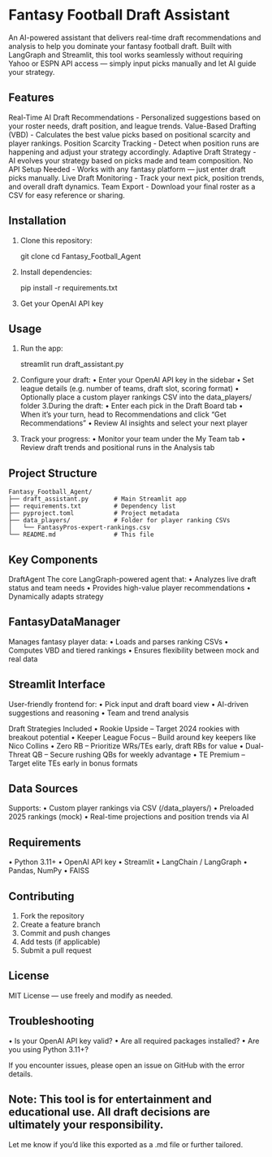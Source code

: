 # Fantasy Football Draft Assistant
An AI-powered assistant that delivers real-time draft recommendations and analysis to help you dominate your fantasy football draft. Built with LangGraph and Streamlit, this tool works seamlessly without requiring Yahoo or ESPN API access — simply input picks manually and let AI guide your strategy.


## Features
Real-Time AI Draft Recommendations - Personalized suggestions based on your roster needs, draft position, and league trends.
Value-Based Drafting (VBD) - Calculates the best value picks based on positional scarcity and player rankings.
Position Scarcity Tracking - Detect when position runs are happening and adjust your strategy accordingly.
Adaptive Draft Strategy - AI evolves your strategy based on picks made and team composition.
No API Setup Needed - Works with any fantasy platform — just enter draft picks manually.
Live Draft Monitoring - Track your next pick, position trends, and overall draft dynamics.
Team Export - Download your final roster as a CSV for easy reference or sharing.


## Installation
1. Clone this repository:

	git clone <repository-url>
	cd Fantasy_Football_Agent

2. Install dependencies:

	pip install -r requirements.txt

3. Get your OpenAI API key

## Usage
1. Run the app:

	streamlit run draft_assistant.py

2. Configure your draft:
• Enter your OpenAI API key in the sidebar
• Set league details (e.g. number of teams, draft slot, scoring format)
• Optionally place a custom player rankings CSV into the data_players/ folder
3.During the draft:
• Enter each pick in the Draft Board tab
• When it’s your turn, head to Recommendations and click “Get Recommendations”
• Review AI insights and select your next player
4. Track your progress:
• Monitor your team under the My Team tab
• Review draft trends and positional runs in the Analysis tab


## Project Structure

	Fantasy_Football_Agent/
	├── draft_assistant.py       # Main Streamlit app
	├── requirements.txt         # Dependency list
	├── pyproject.toml           # Project metadata
	├── data_players/            # Folder for player ranking CSVs
	│   └── FantasyPros-expert-rankings.csv
	└── README.md                # This file


## Key Components

DraftAgent
The core LangGraph-powered agent that:
• Analyzes live draft status and team needs
• Provides high-value player recommendations
• Dynamically adapts strategy

## FantasyDataManager

Manages fantasy player data:
• Loads and parses ranking CSVs
• Computes VBD and tiered rankings
• Ensures flexibility between mock and real data

## Streamlit Interface

User-friendly frontend for:
• Pick input and draft board view
• AI-driven suggestions and reasoning
• Team and trend analysis
 
Draft Strategies Included
•	Rookie Upside – Target 2024 rookies with breakout potential
•	Keeper League Focus – Build around key keepers like Nico Collins
•	Zero RB – Prioritize WRs/TEs early, draft RBs for value
•	Dual-Threat QB – Secure rushing QBs for weekly advantage
•	TE Premium – Target elite TEs early in bonus formats

## Data Sources

Supports:
• Custom player rankings via CSV (/data_players/)
• Preloaded 2025 rankings (mock)
• Real-time projections and position trends via AI

## Requirements
• Python 3.11+
• OpenAI API key
• Streamlit
• LangChain / LangGraph
• Pandas, NumPy
• FAISS

## Contributing
1.	Fork the repository
2.	Create a feature branch
3.	Commit and push changes
4.	Add tests (if applicable)
5.	Submit a pull request

## License

MIT License — use freely and modify as needed.

## Troubleshooting
•	Is your OpenAI API key valid?
•	Are all required packages installed?
•	Are you using Python 3.11+?

If you encounter issues, please open an issue on GitHub with the error details.

## Note: This tool is for entertainment and educational use. All draft decisions are ultimately your responsibility.

Let me know if you’d like this exported as a .md file or further tailored.

